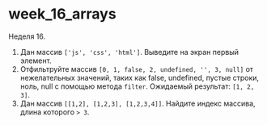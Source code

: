 # week_16_arrays
Неделя 16. 
1. Дан массив `['js', 'css', 'html']`. Выведите на экран первый элемент.
2. Отфильтруйте массив `[0, 1, false, 2, undefined, '', 3, null]` от нежелательных значений, таких как false, undefined, пустые строки, ноль, null с помощью метода `filter`.  Ожидаемый результат: `[1, 2, 3]`.
3. Дан массив `[[1,2], [1,2,3], [1,2,3,4]]`. Найдите индекс массива, длина которого `> 3`.
